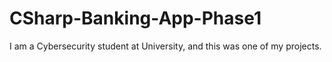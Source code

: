 # CSharp-Banking-App-Phase1
 
I am a Cybersecurity student at University, and this was one of my projects. 
